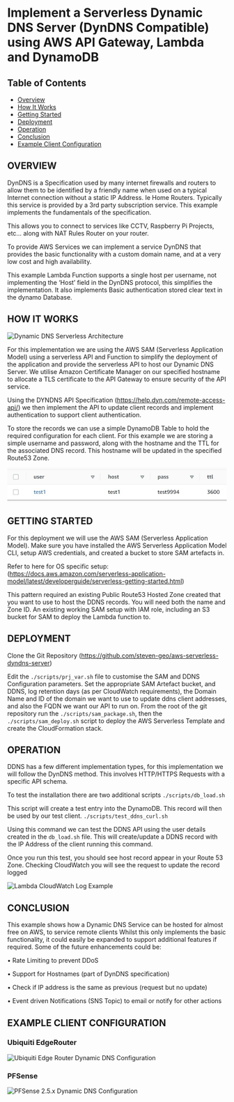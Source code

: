 # Implement a Serverless Dynamic DNS Server (DynDNS Compatible) using AWS API Gateway, Lambda and DynamoDB


## Table of Contents

- [Overview](#overview)
- [How It Works](#how-it-works)
- [Getting Started](#getting-started)
- [Deployment](#deployment)
- [Operation](#operation)
- [Conclusion](#conclusion)
- [Example Client Configuration](#example-client-configuration)



## **OVERVIEW**

DynDNS is a Specification used by many internet firewalls and routers to allow them to be identified by a friendly name when used on a typical Internet connection without a static IP Address. Ie Home Routers. Typically this service is provided by a 3rd party subscription service. This example implements the fundamentals of the specification.

This allows you to connect to services like CCTV, Raspberry Pi Projects, etc… along with NAT Rules Router on your router.

To provide AWS Services we can implement a service DynDNS that provides the basic functionality with a custom domain name, and at a very low cost and high availability.

This example Lambda Function supports a single host per username, not implementing the ‘Host’ field in the DynDNS protocol, this simplifies the implementation. It also implements Basic authentication stored clear text in the dynamo Database.



## **HOW IT WORKS**

![Dynamic DNS Serverless Architecture](./docs/dyndns_architecture.png)

For this implementation we are using the AWS SAM (Serverless Application Model) using a serverless API and Function to simplify the deployment of the application and provide the serverless API to host our Dynamic DNS Server. We utilise Amazon Certificate Manager on our specified hostname to allocate a TLS certificate to the API Gateway to ensure security of the API service.

Using the DYNDNS API Specification (https://help.dyn.com/remote-access-api/) we then implement the API to update client records and implement authentication to support client authentication.

To store the records we can use a simple DynamoDB Table to hold the required configuration for each client. For this example we are storing a simple username and password, along with the hostname and the TTL for the associated DNS record. This hostname will be updated in the specified Route53 Zone.

![DynamoDB Table Example](./docs/dyndns_dynamodb.jpg)



## **GETTING STARTED**

For this deployment we will use the AWS SAM (Serverless Application Model). Make sure you have installed the AWS Serverless Application Model CLI, setup AWS credentials, and created a bucket to store SAM artefacts in.

Refer to here for OS specific setup:
(https://docs.aws.amazon.com/serverless-application-model/latest/developerguide/serverless-getting-started.html)

This pattern required an existing Public Route53 Hosted Zone created that you want to use to host the DDNS records. You will need both the name and Zone ID.
An existing working SAM setup with IAM role, including an S3 bucket for SAM to deploy the Lambda function to.



## **DEPLOYMENT**

Clone the Git Repository (https://github.com/steven-geo/aws-serverless-dyndns-server)

Edit the ```./scripts/prj_var.sh``` file to customise the SAM and DDNS Configuration parameters. Set the appropriate SAM Artefact bucket, and DDNS, log retention days (as per CloudWatch requirements), the Domain Name and ID of the domain we want to use to update ddns client addresses, and also the FQDN we want our API to run on.
From the root of the git repository run the ```./scripts/sam_package.sh```, then the ```./scripts/sam_deploy.sh``` script to deploy the AWS Serverless Template and create the CloudFormation stack.



## **OPERATION**

DDNS has a few different implementation types, for this implementation we will follow the DynDNS method. This involves HTTP/HTTPS Requests with a specific API schema.

To test the installation there are two additional scripts
```./scripts/db_load.sh```

This script will create a test entry into the DynamoDB. This record will then be used by our test client.
```./scripts/test_ddns_curl.sh```

Using this command we can test the DDNS API using the user details created in the ```db_load.sh``` file. This will create/update a DDNS record with the IP Address of the client running this command.

Once you run this test, you should see host record appear in your Route 53 Zone. 
Checking CloudWatch you will see the request to update the record logged

![Lambda CloudWatch Log Example](./docs/dyndns_cloudwatchlog.jpg)



## **CONCLUSION**

This example shows how a Dynamic DNS Service can be hosted for almost free on AWS, to service remote clients Whilst this only implements the basic functionality, it could easily be expanded to support additional features if required. Some of the future enhancements could be:

•	Rate Limiting to prevent DDoS

•	Support for Hostnames (part of DynDNS specification)

•	Check if IP address is the same as previous (request but no update)

•	Event driven Notifications (SNS Topic) to email or notify for other actions




## **EXAMPLE CLIENT CONFIGURATION**

### **Ubiquiti EdgeRouter**

![Ubiquiti Edge Router Dynamic DNS Configuration](./docs/dyndns_ubiquitiedgerouter.png)

### **PFSense**

![PFSense 2.5.x Dynamic DNS Configuration](./docs/dyndns_pfsense25.png)
